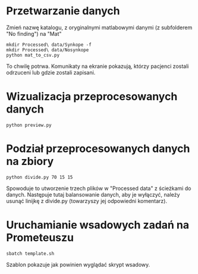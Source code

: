 ﻿# Przetwarzanie danych
Zmień nazwę katalogu, z oryginalnymi matlabowymi danymi (z subfolderem "No finding") na "Mat"
```
mkdir Processed\ data/Synkope -f
mkdir Processed\ data/Nosynkope
python mat_to_csv.py
```
To chwilę potrwa. Komunikaty na ekranie pokazują, którzy pacjenci zostali odrzuceni lub gdzie zostali zapisani.

# Wizualizacja przeprocesowanych danych
```
python preview.py
```

# Podział przeprocesowanych danych na zbiory
```
python divide.py 70 15 15
```
Spowoduje to utworzenie trzech plików w "Processed data" z ścieżkami do danych.
Następuje tutaj balansowanie danych, aby je wyłączyć, należy usunąć linijkę z divide.py (towarzyszy jej odpowiedni komentarz).

# Uruchamianie wsadowych zadań na Prometeuszu
```
sbatch template.sh
```
Szablon pokazuje jak powinien wyglądać skrypt wsadowy.